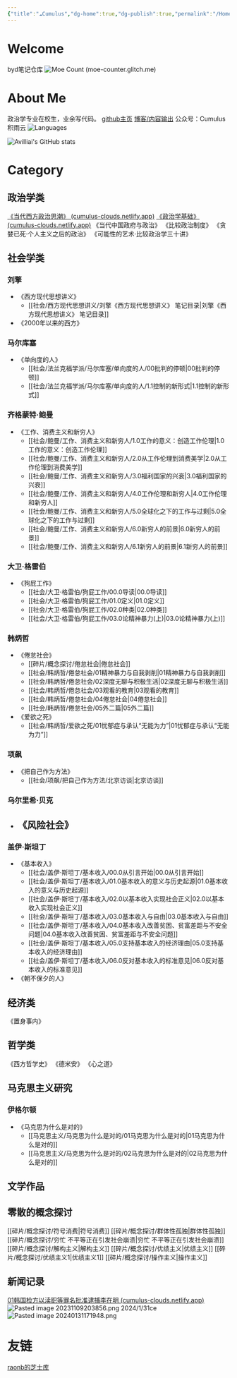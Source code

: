 ```yaml
---
{"title":"☁Cumulus","dg-home":true,"dg-publish":true,"permalink":"/Home/","tags":["gardenEntry"],"dgPassFrontmatter":true}
---
```


# Welcome
byd笔记仓库
![Moe Count (moe-counter.glitch.me)](https://moe-counter.glitch.me/get/@:cumulus)

# About Me
政治学专业在校生，业余写代码。
[github主页](https://github.com/avilliai)
[博客/内容输出](https://avilliai.github.io)
公众号：Cumulus积雨云
![Languages](https://github-readme-stats.vercel.app/api/top-langs/?username=avilliai&hide_title=true&hide_border=true&layout=compact&langs_count=6&text_color=000&icon_color=fff&bg_color=#7d7d7d&theme=tokyonight)

![Avilliai's GitHub stats](https://github-readme-stats.vercel.app/api?username=avilliai&show_icons=true&theme=tokyonight)
# Category
## 政治学类
[《当代西方政治思潮》 (cumulus-clouds.netlify.app)](https://cumulus-clouds.netlify.app/%E6%94%BF%E6%B2%BB/%E5%BD%93%E4%BB%A3%E8%A5%BF%E6%96%B9%E6%94%BF%E6%B2%BB%E6%80%9D%E6%BD%AE/00%E5%BC%95%E8%A8%80/)
[《政治学基础》 (cumulus-clouds.netlify.app)](https://cumulus-clouds.netlify.app/%E6%94%BF%E6%B2%BB/%E6%94%BF%E6%B2%BB%E5%AD%A6%E5%9F%BA%E7%A1%80/1.1%E6%94%BF%E6%B2%BB%E7%9A%84%E5%90%AB%E4%B9%89/)
《当代中国政府与政治》
《比较政治制度》
《贪婪已死·个人主义之后的政治》
《可能性的艺术·比较政治学三十讲》
## 社会学类
### 刘擎
- 《西方现代思想讲义》
	- [[社会/西方现代思想讲义/刘擎《西方现代思想讲义》 笔记目录\|刘擎《西方现代思想讲义》 笔记目录]]
- 《2000年以来的西方》
### 马尔库塞
- 《单向度的人》
	- [[社会/法兰克福学派/马尔库塞/单向度的人/00批判的停顿\|00批判的停顿]]
	- [[社会/法兰克福学派/马尔库塞/单向度的人/1.1控制的新形式\|1.1控制的新形式]]
### 齐格蒙特·鲍曼
- 《工作、消费主义和新穷人》
	- [[社会/鲍曼/工作、消费主义和新穷人/1.0工作的意义：创造工作伦理\|1.0工作的意义：创造工作伦理]]
	- [[社会/鲍曼/工作、消费主义和新穷人/2.0从工作伦理到消费美学\|2.0从工作伦理到消费美学]]
	- [[社会/鲍曼/工作、消费主义和新穷人/3.0福利国家的兴衰\|3.0福利国家的兴衰]]
	- [[社会/鲍曼/工作、消费主义和新穷人/4.0工作伦理和新穷人\|4.0工作伦理和新穷人]]
	- [[社会/鲍曼/工作、消费主义和新穷人/5.0全球化之下的工作与过剩\|5.0全球化之下的工作与过剩]]
	- [[社会/鲍曼/工作、消费主义和新穷人/6.0新穷人的前景\|6.0新穷人的前景]]
	- [[社会/鲍曼/工作、消费主义和新穷人/6.1新穷人的前景\|6.1新穷人的前景]]
### 大卫·格雷伯
- 《狗屁工作》
	- [[社会/大卫·格雷伯/狗屁工作/00.0导读\|00.0导读]]
	- [[社会/大卫·格雷伯/狗屁工作/01.0定义\|01.0定义]]
	- [[社会/大卫·格雷伯/狗屁工作/02.0种类\|02.0种类]]
	- [[社会/大卫·格雷伯/狗屁工作/03.0论精神暴力(上)\|03.0论精神暴力(上)]]
### 韩炳哲
- 《倦怠社会》
	- [[碎片/概念探讨/倦怠社会\|倦怠社会]]
	- [[社会/韩炳哲/倦怠社会/01精神暴力与自我剥削\|01精神暴力与自我剥削]]
	- [[社会/韩炳哲/倦怠社会/02深度无聊与积极生活\|02深度无聊与积极生活]]
	- [[社会/韩炳哲/倦怠社会/03观看的教育\|03观看的教育]]
	- [[社会/韩炳哲/倦怠社会/04倦怠社会\|04倦怠社会]]
	- [[社会/韩炳哲/倦怠社会/05外二篇\|05外二篇]]
- 《爱欲之死》
	- [[社会/韩炳哲/爱欲之死/01忧郁症与承认“无能为力”\|01忧郁症与承认“无能为力”]]
### 项飙
- 《把自己作为方法》
	- [[社会/项飙/把自己作为方法/北京访谈\|北京访谈]]
### 乌尔里希·贝克
- 《风险社会》
	- 
### 盖伊·斯坦丁
- 《基本收入》
	- [[社会/盖伊·斯坦丁/基本收入/00.0从引言开始\|00.0从引言开始]]
	- [[社会/盖伊·斯坦丁/基本收入/01.0基本收入的意义与历史起源\|01.0基本收入的意义与历史起源]]
	- [[社会/盖伊·斯坦丁/基本收入/02.0以基本收入实现社会正义\|02.0以基本收入实现社会正义]]
	- [[社会/盖伊·斯坦丁/基本收入/03.0基本收入与自由\|03.0基本收入与自由]]
	- [[社会/盖伊·斯坦丁/基本收入/04.0基本收入改善贫困、贫富差距与不安全问题\|04.0基本收入改善贫困、贫富差距与不安全问题]]
	- [[社会/盖伊·斯坦丁/基本收入/05.0支持基本收入的经济理由\|05.0支持基本收入的经济理由]]
	- [[社会/盖伊·斯坦丁/基本收入/06.0反对基本收入的标准意见\|06.0反对基本收入的标准意见]]
- 《朝不保夕的人》
## 经济类
《置身事内》
## 哲学类
《西方哲学史》
《德米安》
《心之道》
## 马克思主义研究
### 伊格尔顿
- 《马克思为什么是对的》
	- [[马克思主义/马克思为什么是对的/01马克思为什么是对的\|01马克思为什么是对的]]
	- [[马克思主义/马克思为什么是对的/02马克思为什么是对的\|02马克思为什么是对的]]
## 文学作品

## 零散的概念探讨
[[碎片/概念探讨/符号消费\|符号消费]]
[[碎片/概念探讨/群体性孤独\|群体性孤独]]
[[碎片/概念探讨/穷忙 不平等正在引发社会崩溃\|穷忙 不平等正在引发社会崩溃]]
[[碎片/概念探讨/解构主义\|解构主义]]
[[碎片/概念探讨/优绩主义\|优绩主义]]
[[碎片/概念探讨/优绩主义1\|优绩主义1]]
[[碎片/概念探讨/操作主义\|操作主义]]
## 新闻记录
[01韩国检方以渎职等罪名批准逮捕李在明 (cumulus-clouds.netlify.app)](https://cumulus-clouds.netlify.app/%E7%A2%8E%E7%89%87/%E6%96%B0%E9%97%BB%E7%A2%8E%E7%89%87/01%E9%9F%A9%E5%9B%BD%E6%A3%80%E6%96%B9%E4%BB%A5%E6%B8%8E%E8%81%8C%E7%AD%89%E7%BD%AA%E5%90%8D%E6%89%B9%E5%87%86%E9%80%AE%E6%8D%95%E6%9D%8E%E5%9C%A8%E6%98%8E/)
![Pasted image 20231109203856.png](/img/user/source/Pasted%20image%2020231109203856.png)
2024/1/31ce
![Pasted image 20240131171948.png](/img/user/Pasted%20image%2020240131171948.png)
# 友链
[raonb的芝士库](https://raonb.netlify.app/)

